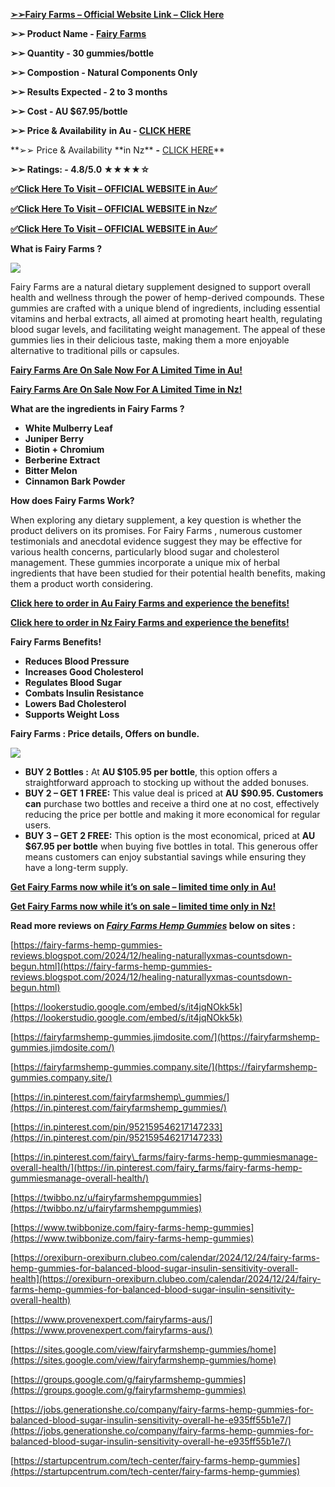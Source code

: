 **[➢➢Fairy Farms – Official Website Link – Click Here](https://shorturl.at/sYjTu)**

**➢➢ Product Name - [Fairy Farms](https://shorturl.at/sYjTu)**

**➢➢ Quantity - 30 gummies/bottle**

**➢➢ Compostion - Natural Components Only**

**➢➢ Results Expected - 2 to 3 months**

**➢➢ Cost - AU $67.95/bottle**

**➢➢ Price & Availability** **in Au \- [CLICK HERE](https://shorturl.at/sYjTu)**

**➢➢ Price & Availability **in Nz\*\* **\-** [CLICK HERE](https://shorturl.at/giCE5)\*\*

**➢➢ Ratings: - 4.8/5.0 ★★★★☆**

**[✅Click Here To Visit – OFFICIAL WEBSITE in Au✅](https://shorturl.at/sYjTu)**

**[✅Click Here To Visit – OFFICIAL WEBSITE in Nz✅](https://shorturl.at/giCE5)**

**[✅Click Here To Visit – OFFICIAL WEBSITE in Au✅](https://shorturl.at/sYjTu)**

**What is Fairy Farms ?**

[![](https://blogger.googleusercontent.com/img/b/R29vZ2xl/AVvXsEgt9Si2mV5K0rXeZ_NgiHCN0pkMkUqtY8fz9nXErj4haQUUSvQeB5Lqdt7aRhXD2YOtB838-5ktZeo7lfvCLbHOB3K2yqunVrznTKhlu7u5OTMwDoXeQjQN4yUyVgEM3Y_7SLLdS08GOAZvnSAC6rhnsGUCDUQB7wJ7mrQay0vOLrdFedhWDSYBjoPSfFQ/w640-h244/Fairy%20Farms%20Hemp%20Gummies%201.jpg)](https://www.globalfitnessmart.com/get-fairy-farms-hemp-gummies)

Fairy Farms are a natural dietary supplement designed to support overall health and wellness through the power of hemp-derived compounds. These gummies are crafted with a unique blend of ingredients, including essential vitamins and herbal extracts, all aimed at promoting heart health, regulating blood sugar levels, and facilitating weight management. The appeal of these gummies lies in their delicious taste, making them a more enjoyable alternative to traditional pills or capsules.

**[Fairy Farms Are On Sale Now For A Limited Time in Au!](https://shorturl.at/sYjTu)**

**[Fairy Farms Are On Sale Now For A Limited Time in Nz!](https://shorturl.at/giCE5)**

**What are the ingredients in Fairy Farms ?**

- **White Mulberry Leaf**
- **Juniper Berry**
- **Biotin + Chromium**
- **Berberine Extract**
- **Bitter Melon**
- **Cinnamon Bark Powder**

**How does Fairy Farms Work?**

When exploring any dietary supplement, a key question is whether the product delivers on its promises. For Fairy Farms , numerous customer testimonials and anecdotal evidence suggest they may be effective for various health concerns, particularly blood sugar and cholesterol management. These gummies incorporate a unique mix of herbal ingredients that have been studied for their potential health benefits, making them a product worth considering.

**[Click here to order in Au Fairy Farms and experience the benefits!](https://shorturl.at/sYjTu)**

**[Click here to order in Nz Fairy Farms and experience the benefits!](https://shorturl.at/giCE5)**

**Fairy Farms Benefits!**

- **Reduces Blood Pressure**
- **Increases Good Cholesterol**
- **Regulates Blood Sugar**
- **Combats Insulin Resistance**
- **Lowers Bad Cholesterol**
- **Supports Weight Loss**

**Fairy Farms : Price details, Offers on bundle.**

[![](https://blogger.googleusercontent.com/img/b/R29vZ2xl/AVvXsEja9_Qw5IrPc4CxoWTh5QLyW6iwvEml9Qo9HwzF9q5s23TwYw1iHQZxJip1sDYxw6e3z7usAeeQP-6ctIN6nsT-8DL2_nIGbbw5RnPIG_EbBXEfiUfv5WIBp32gnLmGk9bZJhystzK16kO6f7PUkV0tDroXuPTTn7d4NXnkNNMcVoY_UqRtNW8DNnTDHxk/w640-h586/Screenshot%202024-12-24%20at%2010-23-06%20Fairy%20Bread%20Farms%20Hemp%20Gummies.png)](https://www.globalfitnessmart.com/get-fairy-farms-hemp-gummies)

- **BUY 2 Bottles :** At **AU $105.95 per bottle**, this option offers a straightforward approach to stocking up without the added bonuses.
- **BUY 2 – GET 1 FREE:** This value deal is priced at **AU** **$90.95. Customers can** purchase two bottles and receive a third one at no cost, effectively reducing the price per bottle and making it more economical for regular users.
- **BUY 3 – GET 2 FREE:** This option is the most economical, priced at **AU** **$67.95 per bottle** when buying five bottles in total. This generous offer means customers can enjoy substantial savings while ensuring they have a long-term supply.

**[Get Fairy Farms now while it’s on sale – limited time only in Au!](https://shorturl.at/sYjTu)**

**[Get Fairy Farms now while it’s on sale – limited time only in Nz!](https://shorturl.at/giCE5)**

**Read more reviews on _[Fairy Farms Hemp Gummies](https://www.globalfitnessmart.com/get-fairy-farms-hemp-gummies)_ below on sites :**

[https://fairy-farms-hemp-gummies-reviews.blogspot.com/2024/12/healing-naturallyxmas-countsdown-begun.html](https://fairy-farms-hemp-gummies-reviews.blogspot.com/2024/12/healing-naturallyxmas-countsdown-begun.html)

[https://lookerstudio.google.com/embed/s/it4jqNOkk5k](https://lookerstudio.google.com/embed/s/it4jqNOkk5k)

[https://fairyfarmshemp-gummies.jimdosite.com/](https://fairyfarmshemp-gummies.jimdosite.com/)

[https://fairyfarmshemp-gummies.company.site/](https://fairyfarmshemp-gummies.company.site/)

[https://in.pinterest.com/fairyfarmshemp\_gummies/](https://in.pinterest.com/fairyfarmshemp_gummies/)

[https://in.pinterest.com/pin/952159546217147233](https://in.pinterest.com/pin/952159546217147233)

[https://in.pinterest.com/fairy\_farms/fairy-farms-hemp-gummiesmanage-overall-health/](https://in.pinterest.com/fairy_farms/fairy-farms-hemp-gummiesmanage-overall-health/)

[https://twibbo.nz/u/fairyfarmshempgummies](https://twibbo.nz/u/fairyfarmshempgummies)

[https://www.twibbonize.com/fairy-farms-hemp-gummies](https://www.twibbonize.com/fairy-farms-hemp-gummies)

[https://orexiburn-orexiburn.clubeo.com/calendar/2024/12/24/fairy-farms-hemp-gummies-for-balanced-blood-sugar-insulin-sensitivity-overall-health](https://orexiburn-orexiburn.clubeo.com/calendar/2024/12/24/fairy-farms-hemp-gummies-for-balanced-blood-sugar-insulin-sensitivity-overall-health)

[https://www.provenexpert.com/fairyfarms-aus/](https://www.provenexpert.com/fairyfarms-aus/)

[https://sites.google.com/view/fairyfarmshemp-gummies/home](https://sites.google.com/view/fairyfarmshemp-gummies/home)

[https://groups.google.com/g/fairyfarmshemp-gummies](https://groups.google.com/g/fairyfarmshemp-gummies)

[https://jobs.generationshe.co/company/fairy-farms-hemp-gummies-for-balanced-blood-sugar-insulin-sensitivity-overall-he-e935ff55b1e7/](https://jobs.generationshe.co/company/fairy-farms-hemp-gummies-for-balanced-blood-sugar-insulin-sensitivity-overall-he-e935ff55b1e7/)

[https://startupcentrum.com/tech-center/fairy-farms-hemp-gummies](https://startupcentrum.com/tech-center/fairy-farms-hemp-gummies)

